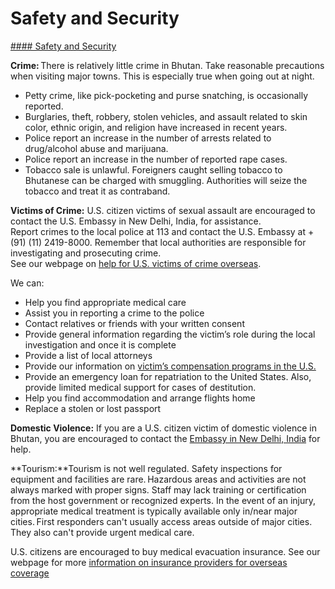# Safety and Security

[#### Safety and Security](javascript:void(0); "Safety and Security")

**Crime:** There is relatively little crime in Bhutan. Take reasonable precautions when visiting major towns. This is especially true when going out at night.

* Petty crime, like pick-pocketing and purse snatching, is occasionally reported.
* Burglaries, theft, robbery, stolen vehicles, and assault related to skin color, ethnic origin, and religion have increased in recent years.
* Police report an increase in the number of arrests related to drug/alcohol abuse and marijuana.
* Police report an increase in the number of reported rape cases.
* Tobacco sale is unlawful. Foreigners caught selling tobacco to Bhutanese can be charged with smuggling. Authorities will seize the tobacco and treat it as contraband.

**Victims of Crime:** U.S. citizen victims of sexual assault are encouraged to contact the U.S. Embassy in New Delhi, India, for assistance.  
Report crimes to the local police at 113 and contact the U.S. Embassy at +(91) (11) 2419-8000. Remember that local authorities are responsible for investigating and prosecuting crime.  
See our webpage on [help for U.S. victims of crime overseas](http://travel.state.gov/content/passports/en/emergencies/victims.html).

We can:

* Help you find appropriate medical care
* Assist you in reporting a crime to the police
* Contact relatives or friends with your written consent
* Provide general information regarding the victim’s role during the local investigation and once it is complete
* Provide a list of local attorneys
* Provide our information on [victim’s compensation programs in the U.S.](http://travel.state.gov/content/passports/english/emergencies/victims.html)
* Provide an emergency loan for repatriation to the United States. Also, provide limited medical support for cases of destitution.
* Help you find accommodation and arrange flights home
* Replace a stolen or lost passport

**Domestic Violence:** If you are a U.S. citizen victim of domestic violence in Bhutan, you are encouraged to contact the [Embassy in New Delhi, India](https://in.usembassy.gov/u-s-citizen-services/) for help.

**Tourism:**Tourism is not well regulated. Safety inspections for equipment and facilities are rare. Hazardous areas and activities are not always marked with proper signs. Staff may lack training or certification from the host government or recognized experts. In the event of an injury, appropriate medical treatment is typically available only in/near major cities. First responders can't usually access areas outside of major cities. They also can't provide urgent medical care.

U.S. citizens are encouraged to buy medical evacuation insurance. See our webpage for more [information on insurance providers for overseas coverage](http://travel.state.gov/content/passports/en/go/health/insurance-providers.html)